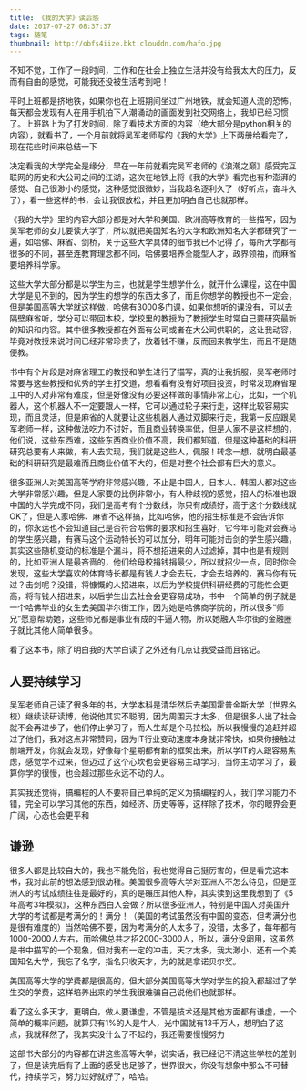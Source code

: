 ```yaml
---
title: 《我的大学》读后感
date: 2017-07-27 08:37:37
tags: 随笔
thumbnail: http://obfs4iize.bkt.clouddn.com/hafo.jpg
---
```


不知不觉，工作了一段时间，工作和在社会上独立生活并没有给我太大的压力，反而有自由的感觉，可能我还没被生活考到吧！

平时上班都是挤地铁，如果你也在上班期间坐过广州地铁，就会知道人流的恐怖，每天都会发现有人在用手机拍下人潮涌动的画面发到社交网络上，我却已经习惯了。上班路上为了打发时间，除了看技术方面的内容（绝大部分是python相关的内容），就看书了，一个月前就将吴军老师写的《我的大学》上下两册给看完了，现在花些时间来总结一下

决定看我的大学完全是缘分，早在一年前就看完吴军老师的《浪潮之巅》感受完互联网的历史和大公司之间的江湖，这次在地铁上将《我的大学》看完也有种澎湃的感觉、自己很渺小的感觉，这种感觉很微妙，当我趋名逐利久了（好听点，奋斗久了），看一些这样的书，会让我很放松，并且更加明白自己也就那样。

《我的大学》里的内容大部分都是对大学和美国、欧洲高等教育的一些描写，因为吴军老师的女儿要读大学了，所以就把美国知名的大学和欧洲知名大学都研究了一遍，如哈佛、麻省、剑桥，关于这些大学具体的细节我已不记得了，每所大学都有很多的不同，甚至连教育理念都不同，哈佛要培养全能型人才，政界领袖，而麻省要培养科学家。

这些大学大部分都是以学生为主，也就是学生想学什么，就开什么课程，这在中国大学是见不到的，因为学生的想学的东西太多了，而且你想学的教授也不一定会，但是美国高等大学就这样做，哈佛有3000多门课，如果你想听的课没有，可以去隔壁麻省听，学分可以带回本校，学校里的教授为了教授学生时常自己要研究最新的知识和内容。其中很多教授都在外面有公司或者在大公司供职的，这让我动容，毕竟对教授来说时间已经非常珍贵了，放着钱不赚，反而回来教学生，而且不是随便教。

书中有个片段是对麻省理工的教授和学生进行了描写，真的让我折服，吴军老师时常要与这些教授和优秀的学生打交道，想看看有没有好项目投资，时常发现麻省理工中的人对非常有难度，但是好像没有必要这样做的事情非常上心，比如，一个机器人，这个机器人不一定要跟人一样，它可以通过轮子来行走，这样比较容易实现，而且灵活，但是麻省的人就要让这些机器人通过双脚来行走，我第一反应跟吴军老师一样，这种做法吃力不讨好，而且商业转换率低，但是人家不是这样想的，他们说，这些东西难，这些东西商业价值不高，我们都知道，但是这种基础的科研研究总要有人来做，有人去实现，我们就是这些人，佩服！转念一想，就明白最基础的科研研究是最难而且商业价值不大的，但是对整个社会都有巨大的意义。

很多亚洲人对美国高等学府非常感兴趣，不止是中国人，日本人、韩国人都对这些大学非常感兴趣，但是人家要的比例非常小，有人种歧视的感觉，招人的标准也跟中国的大学完成不同，我们是高考有个分数线，你只有成绩好，高于这个分数线就OK了，但是人家哈佛、麻省不这样搞，比如哈佛，他的招生标准是不会告诉你的，你永远也不会知道自己是否符合哈佛的要求和招生喜好，它今年可能对会赛马的学生感兴趣，有赛马这个运动特长的可以加分，明年可能对击剑的学生感兴趣，其实这些随机变动的标准是个漏斗，将不想招进来的人过滤掉，其中也是有规则的，比如亚洲人是最吝啬的，他们给母校捐钱捐最少，所以就招少一点，同时你会发现，这些大学喜欢的体育特长都是有钱人才会去玩，才会去培养的，赛马你有玩过？击剑呢？没错，将慷慨的人招进来，以后为学校提供科研经费的可能性会更高，将有钱人招进来，以后学生出去社会会更容易成功，书中一个简单的例子就是一个哈佛毕业的女生去美国华尔街工作，因为她是哈佛商学院的，所以很多“师兄”愿意帮助她，这些师兄都是事业有成的牛逼人物，所以她融入华尔街的金融圈子就比其他人简单很多。

看了这本书，除了明白我的大学白读了之外还有几点让我受益而且铭记。

## 人要持续学习

吴军老师自己读了很多年的书，大学本科是清华然后去美国霍普金斯大学（世界名校）继续读研读博，他说他其实不聪明，因为周围天才太多，但是很多人出了社会就不会再进步了，他们停止学习了，而人生却是个马拉松，所以我慢慢的追赶并超过了他们，我对这点非常赞同，因为IT行业变动速度本身就非常快，如果你接触过前端开发，你就会发现，好像每个星期都有新的框架出来，所以学IT的人跟容易焦虑，感觉学不过来，但迈过了这个心坎也会更容易主动学习，当你主动学习了，最算你学的很慢，也会超过那些永远不动的人。

其实我还觉得，搞编程的人不要将自己单纯的定义为搞编程的人，我们学习能力不错，完全可以学习其他的东西，如经济、历史等等，这样除了技术，你的眼界会更广阔，心态也会更平和

## 谦逊
很多人都是比较自大的，我也不能免俗，我也觉得自己挺厉害的，但是看完这本书，我对此前的想法感到很幼稚。美国很多高等大学对亚洲人不怎么待见，但是亚洲人的考试成绩往往是最好的，真的是碾压其他人种，其实读到这里我想到了《5年高考3年模拟》，这种东西白人会做？所以很多亚洲人，特别是中国人对美国升大学的考试都是考满分的！满分！（美国的考试虽然没有中国的变态，但考满分也是很有难度的）当然哈佛不要，因为考满分的人太多了，没错，太多了，每年都有1000-2000人左右，而哈佛总共才招2000-3000人，所以，满分没卵用，这虽然是书中描写的一个现象，但对我有一定的冲击，天才太多，我太渺小，还有一个美国知名大学，我忘了名字，指名只收天才，为的就是拿诺贝尔奖。

美国高等大学的学费都是很高的，但大部分美国高等大学对学生的投入都超过了学生交的学费，这样培养出来的学生我很难骗自己说他们也就那样。

看了这么多天才，更明白，做人要谦虚，不管是技术还是其他方面都有谦虚，一个简单的概率问题，就算只有1%的人是牛人，光中国就有13千万人，想明白了这点，我就释然了，我其实没什么了不起的，我还需要慢慢努力


这部书大部分的内容都在讲这些高等大学，说实话，我已经记不清这些学校的差别了，但是读完后有了上面的感受也足够了，世界很大，你没有想象中那么不可替代，持续学习，努力过好就好了，哈哈。



